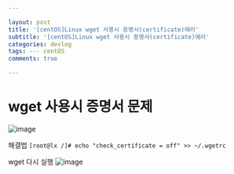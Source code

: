 ```yaml
---

layout: post
title: '[centOS]Linux wget 사용시 증명서(certificate)에러'
subtitle: '[centOS]Linux wget 사용시 증명서(certificate)에러'
categories: devlog
tags: --- centOS
comments: true

---
```


# wget 사용시 증명서 문제

![image](https://user-images.githubusercontent.com/60701130/154402575-62c9fb8e-c1ba-4ffb-ac86-7213d01d9d71.png)

해결법
``` [root@lx /]# echo "check_certificate = off" >> ~/.wgetrc ```


wget 다시 실행
![image](https://user-images.githubusercontent.com/60701130/154402810-ee9d9121-4534-42bf-9463-796587ea6ffc.png)
